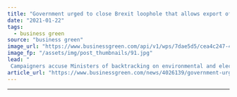 ```yaml
---
title: "Government urged to close Brexit loophole that allows export of UK plastic to poorer countries"
date: "2021-01-22"
tags: 
  - business green
source: "business green"
image_url: "https://www.businessgreen.com/api/v1/wps/7dae5d5/cea4c247-4ba4-4bcb-b4f6-23bc15099bb7/2/500-plastic-litter-on-beach-790483-185x114.jpg"
image_fp: "/assets/img/post_thumbnails/91.jpg"
lead: "
 Campaigners accuse Ministers of backtracking on environmental and election manifesto promises over alleged failure to match waste export policy with that of the EU ..."
article_url: "https://www.businessgreen.com/news/4026139/government-urged-close-brexit-loophole-allows-export-uk-plastic-poorer-countries"
---
```


---
